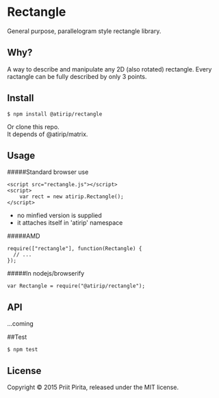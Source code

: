 # Rectangle

General purpose, parallelogram style rectangle library.

## Why?

A way to describe and manipulate any 2D (also rotated) rectangle. Every ractangle can be fully described by only 3 points. 

## Install

	$ npm install @atirip/rectangle

Or clone this repo.  
It depends of @atirip/matrix.

## Usage


#####Standard browser use

	<script src="rectangle.js"></script>
	<script>
		var rect = new atirip.Rectangle();
	</script>


- no minfied version is supplied
- it attaches itself in 'atirip' namespace

#####AMD

	require(["rectangle"], function(Rectangle) {
	  // ...
	});
	
	
#####In nodejs/browserify

	var Rectangle = require("@atirip/rectangle");
	
## API
	
...coming

##Test

	$ npm test

## License

Copyright &copy; 2015 Priit Pirita, released under the MIT license.

